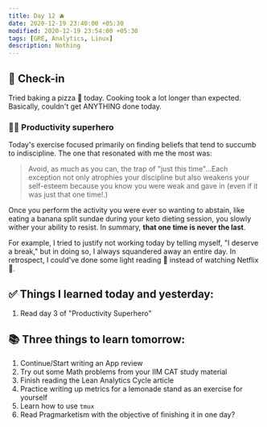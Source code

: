 ```yaml
---
title: Day 12 🫐
date: 2020-12-19 23:40:00 +05:30
modified: 2020-12-19 23:54:00 +05:30
tags: [GRE, Analytics, Linux]
description: Nothing
---
```


## 📩 Check-in

Tried baking a pizza 🍕 today. Cooking took a lot longer than expected. Basically, couldn't get ANYTHING done today. 

### 🦸🏻 Productivity superhero

Today's exercise focused primarily on finding beliefs that tend to succumb to indiscipline. The one that resonated with me the most was:

> Avoid, as much as you can, the trap of "just this time"...Each exception not only atrophies your discipline but also weakens your self-esteem because you know you were weak and gave in (even if it was just that one time!.)

Once you perform the activity you were ever so wanting to abstain, like eating a banana split sundae during your keto dieting session, you slowly wither your ability to resist. In summary, **that one time is never the last**.

For example, I tried to justify not working today by telling myself, "I deserve a break," but in doing so, I always squandered away an entire day. In retrospect, I could've done some light reading 📖 instead of watching Netflix 🍿.

## ✅ Things I learned today and yesterday:

1. Read day 3 of "Productivity Superhero"

## 📚 Three things to learn tomorrow:

1. Continue/Start writing an App review
2. Try out some Math problems from your IIM CAT study material
3. Finish reading the Lean Analytics Cycle article
4. Practice writing up metrics for a lemonade stand as an exercise for yourself
5. Learn how to use `tmux`
6. Read Pragmarketism with the objective of finishing it in one day?